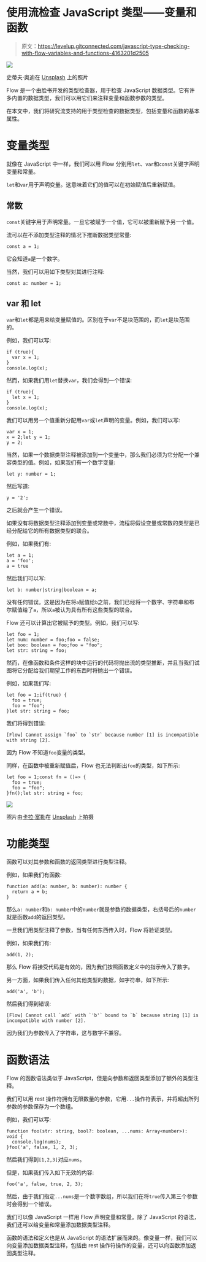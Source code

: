 # 使用流检查 JavaScript 类型——变量和函数

> 原文：<https://levelup.gitconnected.com/javascript-type-checking-with-flow-variables-and-functions-4163201d2505>

![](img/6846fa438e48117679ea1c7f80d845fd.png)

史蒂夫·奥迪在 [Unsplash](https://unsplash.com?utm_source=medium&utm_medium=referral) 上的照片

Flow 是一个由脸书开发的类型检查器，用于检查 JavaScript 数据类型。它有许多内置的数据类型，我们可以用它们来注释变量和函数参数的类型。

在本文中，我们将研究流支持的用于类型检查的数据类型，包括变量和函数的基本属性。

# 变量类型

就像在 JavaScript 中一样，我们可以用 Flow 分别用`let`、`var`和`const`关键字声明变量和常量。

`let`和`var`用于声明变量。这意味着它们的值可以在初始赋值后重新赋值。

## 常数

`const`关键字用于声明常量。一旦它被赋予一个值，它可以被重新赋予另一个值。

流可以在不添加类型注释的情况下推断数据类型常量:

```
const a = 1;
```

它会知道`a`是一个数字。

当然，我们可以用如下类型对其进行注释:

```
const a: number = 1;
```

## var 和 let

`var`和`let`都是用来给变量赋值的。区别在于`var`不是块范围的，而`let`是块范围的。

例如，我们可以写:

```
if (true){
  var x = 1;
}
console.log(x);
```

然而，如果我们用`let`替换`var`，我们会得到一个错误:

```
if (true){
  let x = 1;
}
console.log(x);
```

我们可以用另一个值重新分配用`var`或`let`声明的变量。例如，我们可以写:

```
var x = 1;
x = 2;let y = 1;
y = 2;
```

当然，如果一个数据类型注释被添加到一个变量中，那么我们必须为它分配一个兼容类型的值。例如，如果我们有一个数字变量:

```
let y: number = 1;
```

然后写道:

```
y = '2';
```

之后就会产生一个错误。

如果没有将数据类型注释添加到变量或常数中，流程将假设变量或常数的类型是已经分配给它的所有数据类型的联合。

例如，如果我们有:

```
let a = 1;
a = 'foo';
a = true
```

然后我们可以写:

```
let b: number|string|boolean = a;
```

没有任何错误。这是因为在将`a`赋值给`b`之前，我们已经将一个数字、字符串和布尔赋值给了`a`，所以`a`被认为具有所有这些类型的联合。

Flow 还可以计算出它被赋予的类型。例如，我们可以写:

```
let foo = 1;
let num: number = foo;foo = false;
let boo: boolean = foo;foo = "foo";
let str: string = foo;
```

然而，在像函数和条件这样的块中运行的代码将抛出流的类型推断，并且当我们试图将它分配给我们期望工作的东西时将抛出一个错误。

例如，如果我们写:

```
let foo = 1;if(true) {
  foo = true;
  foo = "foo";
}let str: string = foo;
```

我们将得到错误:

```
[Flow] Cannot assign `foo` to `str` because number [1] is incompatible with string [2].
```

因为 Flow 不知道`foo`变量的类型。

同样，在函数中被重新赋值后，Flow 也无法判断出`foo`的类型，如下所示:

```
let foo = 1;const fn = ()=> {
  foo = true;
  foo = "foo";
}fn();let str: string = foo;
```

![](img/54e443a27a82ab905381b42c93627bb1.png)

照片由[卡拉·富勒](https://unsplash.com/@caraventurera?utm_source=medium&utm_medium=referral)在 [Unsplash](https://unsplash.com?utm_source=medium&utm_medium=referral) 上拍摄

# 功能类型

函数可以对其参数和函数的返回类型进行类型注释。

例如，如果我们有函数:

```
function add(a: number, b: number): number {
  return a + b;
}
```

那么`a: number`和`b: number`中的`number`就是参数的数据类型，右括号后的`number`就是函数`add`的返回类型。

一旦我们用类型注释了参数，当有任何东西传入时，Flow 将验证类型。

例如，如果我们有:

```
add(1, 2);
```

那么 Flow 将接受代码是有效的，因为我们按照函数定义中的指示传入了数字。

另一方面，如果我们传入任何其他类型的数据，如字符串，如下所示:

```
add('a', 'b');
```

然后我们得到错误:

```
[Flow] Cannot call `add` with `'b'` bound to `b` because string [1] is incompatible with number [2].
```

因为我们为参数传入了字符串，这与数字不兼容。

# 函数语法

Flow 的函数语法类似于 JavaScript，但是向参数和返回类型添加了额外的类型注释。

我们可以用 rest 操作符拥有无限数量的参数，它用`...`操作符表示，并将超出所列参数的参数保存为一个数组。

例如，我们可以写:

```
function foo(str: string, bool?: boolean, ...nums: Array<number>): void {
  console.log(nums);
}foo('a', false, 1, 2, 3);
```

然后我们得到`[1,2,3]`对应`nums`。

但是，如果我们传入如下无效的内容:

```
foo('a', false, true, 2, 3);
```

然后，由于我们指定`...nums`是一个数字数组，所以我们在将`true`传入第三个参数时会得到一个错误。

我们可以像 JavaScript 一样用 Flow 声明变量和常量。除了 JavaScript 的语法，我们还可以给变量和常量添加数据类型注释。

函数的语法和定义也是从 JavaScript 的语法扩展而来的。像变量一样，我们可以向变量添加数据类型注释，包括由 rest 操作符操作的变量，还可以向函数添加返回类型注释。